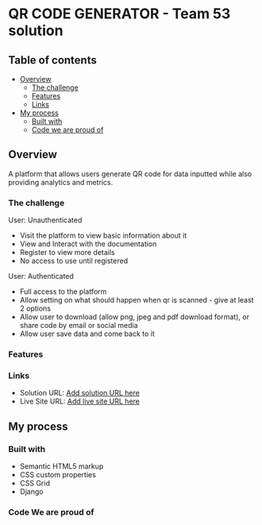 # QR CODE GENERATOR - Team 53 solution


## Table of contents

- [Overview](#overview)
  - [The challenge](#the-challenge)
  - [Features](#features)
  - [Links](#links)
- [My process](#my-process)
  - [Built with](#built-with)
  - [Code we are proud of](#code-we-are-proud-of)




## Overview

A platform that allows users generate QR code for data inputted while also providing analytics and metrics. 


### The challenge

User: Unauthenticated

- Visit the platform to view basic information about it
- View and Interact with the documentation
- Register to view more details
- No access to use until registered

User: Authenticated
- Full access to the platform
- Allow setting on what should happen when qr is scanned - give at least 2 options
- Allow user to download (allow png, jpeg and pdf download format), or share code by email or social media
- Allow user save data and come back to it

### Features


### Links

- Solution URL: [Add solution URL here](https://your-solution-url.com)
- Live Site URL: [Add live site URL here](https://your-live-site-url.com)

## My process

### Built with

- Semantic HTML5 markup
- CSS custom properties
- CSS Grid
- Django


### Code We are proud of

```HTML


```

```CSS

```

```JS

```

```Python

```
